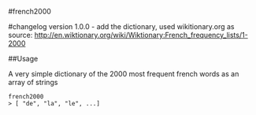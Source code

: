 #french2000

#changelog
version 1.0.0 - add the dictionary, used wikitionary.org as source: http://en.wiktionary.org/wiki/Wiktionary:French_frequency_lists/1-2000

##Usage

A very simple dictionary of the 2000 most frequent french words as an array of strings

    french2000
    > [ "de", "la", "le", ...]